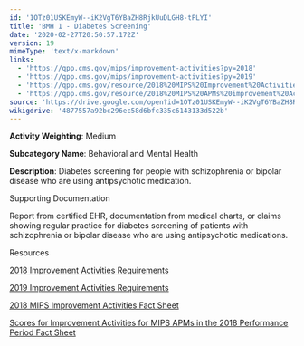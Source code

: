 ```yaml
---
id: '1OTz01USKEmyW--iK2VgT6YBaZH8RjkUuDLGH8-tPLYI'
title: 'BMH 1 - Diabetes Screening'
date: '2020-02-27T20:50:57.172Z'
version: 19
mimeType: 'text/x-markdown'
links:
  - 'https://qpp.cms.gov/mips/improvement-activities?py=2018'
  - 'https://qpp.cms.gov/mips/improvement-activities?py=2019'
  - 'https://qpp.cms.gov/resource/2018%20MIPS%20Improvement%20Activities%20Fact%20Sheet'
  - 'https://qpp.cms.gov/resource/2018%20MIPS%20APMs%20improvement%20Activities%20scores%20fact%20sheet'
source: 'https://drive.google.com/open?id=1OTz01USKEmyW--iK2VgT6YBaZH8RjkUuDLGH8-tPLYI'
wikigdrive: '4877557a92bc296ec58d6bfc335c6143133d522b'
---
```

**Activity Weighting**: Medium

**Subcategory Name**: Behavioral and Mental Health

**Description**: Diabetes screening for people with schizophrenia or bipolar disease who are using antipsychotic medication.

Supporting Documentation

Report from certified EHR, documentation from medical charts, or claims showing regular practice for diabetes screening of patients with schizophrenia or bipolar disease who are using antipsychotic medications.

Resources

[2018 Improvement Activities Requirements](https://qpp.cms.gov/mips/improvement-activities?py=2018)

[2019 Improvement Activities Requirements](https://qpp.cms.gov/mips/improvement-activities?py=2019)

[2018 MIPS Improvement Activities Fact Sheet](https://qpp.cms.gov/resource/2018%20MIPS%20Improvement%20Activities%20Fact%20Sheet)

[Scores for Improvement Activities for MIPS APMs in the 2018 Performance Period Fact Sheet](https://qpp.cms.gov/resource/2018%20MIPS%20APMs%20improvement%20Activities%20scores%20fact%20sheet)
